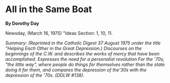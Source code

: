All in the Same Boat
====================

**By Dorothy Day**

Newsday, (March 16, 1975) "Ideas Section: 1, 10, 11.

*Summary: (Reprinted in the Catholic Digest 37 August 1975 under the
title "Helping Each Other in the Great Depression.) Discourses on the
beginnings of the C.W. and describes the works of mercy that have been
accomplished. Expresses the need for a personalist revolution For the
'70s, "the little way", where people do things for themselves rather
than the state doing it for them, and compares the depression of the'30s
with the depression of the '70s. (DDLW \#138).*


